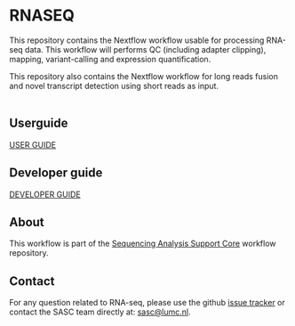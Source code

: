 # RNASEQ
This repository contains the Nextflow workflow usable for processing RNA-seq data. This workflow will performs QC (including adapter clipping), mapping, variant-calling and expression quantification. 

This repository also contains the Nextflow workflow for long reads fusion and novel transcript detection using short reads as input.<br/>
<br/>

## Userguide
[USER GUIDE](https://github.com/YinYangKarly/wf-rnaseq/blob/develop/docs/USERGUIDE.md)
<br/>
## Developer guide
[DEVELOPER GUIDE](https://github.com/YinYangKarly/wf-rnaseq/blob/develop/docs/DEVELOPERGUIDE.md) <br/>

## About
This workflow is part of the [Sequencing Analysis Support Core](https://github.com/lumc-sasc) workflow repository.

## Contact 
For any question related to RNA-seq, please use the github [issue tracker](https://github.com/lumc-sasc/wf-rnaseq/issues) or contact the SASC team directly at: sasc@lumc.nl.
